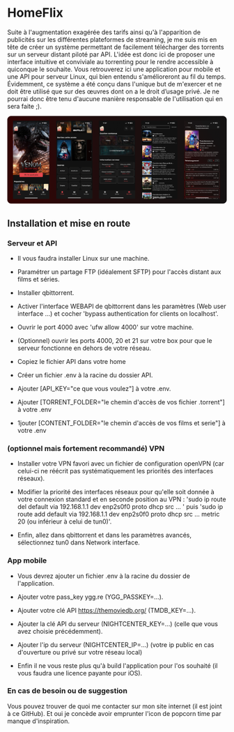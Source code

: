 # HomeFlix

Suite à l'augmentation exagérée des tarifs ainsi qu'à l'apparition de publicités sur les différentes plateformes de streaming, je me suis mis en tête de créer un système permettant de facilement télécharger des torrents sur un serveur distant piloté par API. L'idée est donc ici de proposer une interface intuitive et conviviale au torrenting pour le rendre accessible à quiconque le souhaite. Vous retrouverez ici une application pour mobile et une API pour serveur Linux, qui bien entendu s'amélioreront au fil du temps. Évidemment, ce système a été conçu dans l'unique but de m'exercer et ne doit être utilisé que sur des œuvres dont on a le droit d’usage privé. Je ne pourrai donc être tenu d'aucune manière responsable de l'utilisation qui en sera faite ;).

![plot](./githubRes/presv1.webp)

## Installation et mise en route

### Serveur et API

- Il vous faudra installer Linux sur une machine.

- Paramétrer un partage FTP (idéalement SFTP) pour l'accès distant aux films et séries.

- Installer qbittorrent.

- Activer l'interface WEBAPI de qbittorrent dans les paramètres (Web user interface ...) et cocher 'bypass authentication for clients on localhost'.

- Ouvrir le port 4000 avec 'ufw allow 4000' sur votre machine.

- (Optionnel) ouvrir les ports 4000, 20 et 21 sur votre box pour que le serveur fonctionne en dehors de votre réseau.

- Copiez le fichier API dans votre home

- Créer un fichier .env à la racine du dossier API.

- Ajouter [API_KEY="ce que vous voulez"] à votre .env.

- Ajouter [TORRENT_FOLDER="le chemin d'accès de vos fichier .torrent"] à votre .env

- 1jouter [CONTENT_FOLDER="le chemin d'accès de vos films et serie"] à votre .env

### (optionnel mais fortement recommandé) VPN

- Installer votre VPN favori avec un fichier de configuration openVPN (car celui-ci ne réécrit pas systématiquement les priorités des interfaces réseaux).

- Modifier la priorité des interfaces réseaux pour qu'elle soit donnée à votre connexion standard et en seconde position au VPN : 'sudo ip route del default via 192.168.1.1 dev enp2s0f0 proto dhcp src ... ' puis 'sudo ip route add default via 192.168.1.1 dev enp2s0f0 proto dhcp src ... metric 20 (ou inférieur à celui de tun0)'.

- Enfin, allez dans qbittorrent et dans les paramètres avancés, sélectionnez tun0 dans Network interface.

### App mobile

- Vous devrez ajouter un fichier .env à la racine du dossier de l'application.

- Ajouter votre pass_key ygg.re (YGG_PASSKEY=...).

- Ajouter votre clé API https://themoviedb.org/ (TMDB_KEY=...).

- Ajouter la clé API du serveur (NIGHTCENTER_KEY=...) (celle que vous avez choisie précédemment).
  
- Ajouter l'ip du serveur (NIGHTCENTER_IP=...) (votre ip public en cas d'ouverture ou privé sur votre réseau local)

- Enfin il ne vous reste plus qu'à build l'application pour l'os souhaité (il vous faudra une licence payante pour iOS).

### En cas de besoin ou de suggestion

Vous pouvez trouver de quoi me contacter sur mon site internet (il est joint à ce GitHub). Et oui je concède avoir emprunter l'icon de popcorn time par manque d'inspiration.
